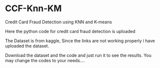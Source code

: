 # CCF-Knn-KM
Credit Card Fraud Detection using KNN and K-means

Here the python code for credit card fraud detection is uploaded

The Dataset is from kaggle, Since the links are not working properly i have uploaded the dataset.

Download the dataset and the code and just run it to see the results. You may change the codes to your needs....
